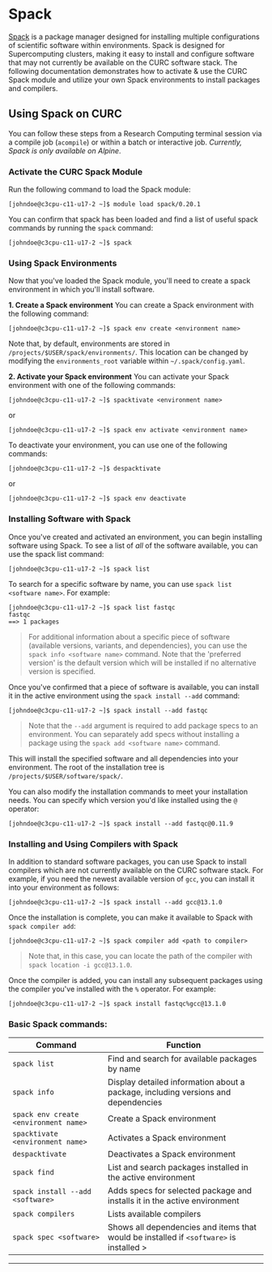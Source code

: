 # Spack

[Spack](https://spack.readthedocs.io/en/latest/) is a package manager designed for installing multiple configurations of scientific software within environments. Spack is designed for Supercomputing clusters, making it easy to install and configure software that may not currently be available on the CURC software stack. The following documentation demonstrates how to activate & use the CURC Spack module and utilize your own Spack environments to install packages and compilers.

## Using Spack on CURC
You can follow these steps from a Research Computing terminal session via a compile job (`acompile`) or within a batch or interactive job. *Currently, Spack is only available on Alpine*.

### Activate the CURC Spack Module

Run the following command to load the Spack module:  

```
[johndoe@c3cpu-c11-u17-2 ~]$ module load spack/0.20.1
```

You can confirm that spack has been loaded and find a list of useful spack commands by running the `spack` command: 

```
[johndoe@c3cpu-c11-u17-2 ~]$ spack
```

### Using Spack Environments

Now that you've loaded the Spack module, you'll need to create a spack environment in which you'll install software.

__1. Create a Spack environment__
You can create a Spack environment with the following command: 

```
[johndoe@c3cpu-c11-u17-2 ~]$ spack env create <environment name>
```

Note that, by default, environments are stored in `/projects/$USER/spack/environments/`. This location can be changed by modifying the `environments_root` variable within `~/.spack/config.yaml`.

__2. Activate your Spack environment__
You can activate your Spack environment with one of the following commands: 

```
[johndoe@c3cpu-c11-u17-2 ~]$ spacktivate <environment name>
```

or

```
[johndoe@c3cpu-c11-u17-2 ~]$ spack env activate <environment name>
```

To deactivate your environment, you can use one of the following commands: 

```
[johndoe@c3cpu-c11-u17-2 ~]$ despacktivate
```

or

```
[johndoe@c3cpu-c11-u17-2 ~]$ spack env deactivate
```

### Installing Software with Spack

Once you've created and activated an environment, you can begin installing software using Spack. To see a list of *all* of the software available, you can use the spack list command: 

```
[johndoe@c3cpu-c11-u17-2 ~]$ spack list
```

To search for a specific software by name, you can use `spack list <software name>`. For example: 

```
[johndoe@c3cpu-c11-u17-2 ~]$ spack list fastqc
fastqc
==> 1 packages
```

>For additional information about a specific piece of software (available versions, variants, and dependencies), you can use the `spack info <software name>` command. Note that the 'preferred version' is the default version which will be installed if no alternative version is specified. 

Once you've confirmed that a piece of software is available, you can install it in the active environment using the `spack install --add` command:

```
[johndoe@c3cpu-c11-u17-2 ~]$ spack install --add fastqc
```
>Note that the `--add` argument is required to add package specs to an environment. You can separately add specs without installing a package using the `spack add <software name>` command.

This will install the specified software and all dependencies into your environment. The root of the installation tree is `/projects/$USER/software/spack/`.

You can also modify the installation commands to meet your installation needs. You can specify which version you'd like installed using the `@` operator:

```
[johndoe@c3cpu-c11-u17-2 ~]$ spack install --add fastqc@0.11.9
```

### Installing and Using Compilers with Spack

In addition to standard software packages, you can use Spack to install compilers which are not currently available on the CURC software stack. For example, if you need the newest available version of `gcc`, you can install it into your environment as follows: 

```
[johndoe@c3cpu-c11-u17-2 ~]$ spack install --add gcc@13.1.0
```
Once the installation is complete, you can make it available to Spack with `spack compiler add`:

```
[johndoe@c3cpu-c11-u17-2 ~]$ spack compiler add <path to compiler>
```

>Note that, in this case, you can locate the path of the compiler with `spack location -i gcc@13.1.0`.

Once the compiler is added, you can install any subsequent packages using the compiler you've installed with the `%` operator. For example:

```
[johndoe@c3cpu-c11-u17-2 ~]$ spack install fastqc%gcc@13.1.0
```

### Basic Spack commands:

| Command | Function |
|---------|----------|
| `spack list` | Find and search for available packages by name |
| `spack info` | Display detailed information about a package, including versions and dependencies |
| `spack env create <environment name>` | Create a Spack environment |
| `spacktivate <environment name>` | Activates a Spack environment |
| `despacktivate` | Deactivates a Spack environment |
| `spack find` | List and search packages installed in the active environment |
| `spack install --add <software>` | Adds specs for selected package and installs it in the active environment |
| `spack compilers` | Lists available compilers |
| `spack spec <software>` | Shows all dependencies and items that would be installed if `<software>` is installed > |

---